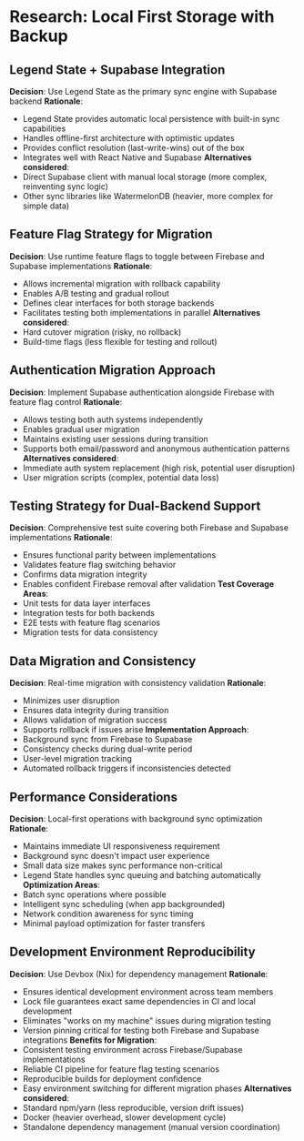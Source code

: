 # Research: Local First Storage with Backup

## Legend State + Supabase Integration

**Decision**: Use Legend State as the primary sync engine with Supabase backend
**Rationale**: 
- Legend State provides automatic local persistence with built-in sync capabilities
- Handles offline-first architecture with optimistic updates
- Provides conflict resolution (last-write-wins) out of the box
- Integrates well with React Native and Supabase
**Alternatives considered**: 
- Direct Supabase client with manual local storage (more complex, reinventing sync logic)
- Other sync libraries like WatermelonDB (heavier, more complex for simple data)

## Feature Flag Strategy for Migration

**Decision**: Use runtime feature flags to toggle between Firebase and Supabase implementations
**Rationale**:
- Allows incremental migration with rollback capability
- Enables A/B testing and gradual rollout
- Defines clear interfaces for both storage backends
- Facilitates testing both implementations in parallel
**Alternatives considered**:
- Hard cutover migration (risky, no rollback)
- Build-time flags (less flexible for testing and rollout)

## Authentication Migration Approach

**Decision**: Implement Supabase authentication alongside Firebase with feature flag control
**Rationale**:
- Allows testing both auth systems independently
- Enables gradual user migration
- Maintains existing user sessions during transition
- Supports both email/password and anonymous authentication patterns
**Alternatives considered**:
- Immediate auth system replacement (high risk, potential user disruption)
- User migration scripts (complex, potential data loss)

## Testing Strategy for Dual-Backend Support

**Decision**: Comprehensive test suite covering both Firebase and Supabase implementations
**Rationale**:
- Ensures functional parity between implementations
- Validates feature flag switching behavior
- Confirms data migration integrity
- Enables confident Firebase removal after validation
**Test Coverage Areas**:
- Unit tests for data layer interfaces
- Integration tests for both backends
- E2E tests with feature flag scenarios
- Migration tests for data consistency

## Data Migration and Consistency

**Decision**: Real-time migration with consistency validation
**Rationale**:
- Minimizes user disruption
- Ensures data integrity during transition
- Allows validation of migration success
- Supports rollback if issues arise
**Implementation Approach**:
- Background sync from Firebase to Supabase
- Consistency checks during dual-write period
- User-level migration tracking
- Automated rollback triggers if inconsistencies detected

## Performance Considerations

**Decision**: Local-first operations with background sync optimization
**Rationale**:
- Maintains immediate UI responsiveness requirement
- Background sync doesn't impact user experience
- Small data size makes sync performance non-critical
- Legend State handles sync queuing and batching automatically
**Optimization Areas**:
- Batch sync operations where possible
- Intelligent sync scheduling (when app backgrounded)
- Network condition awareness for sync timing
- Minimal payload optimization for faster transfers

## Development Environment Reproducibility

**Decision**: Use Devbox (Nix) for dependency management
**Rationale**:
- Ensures identical development environment across team members
- Lock file guarantees exact same dependencies in CI and local development
- Eliminates "works on my machine" issues during migration testing
- Version pinning critical for testing both Firebase and Supabase integrations
**Benefits for Migration**:
- Consistent testing environment across Firebase/Supabase implementations
- Reliable CI pipeline for feature flag testing scenarios
- Reproducible builds for deployment confidence
- Easy environment switching for different migration phases
**Alternatives considered**:
- Standard npm/yarn (less reproducible, version drift issues)
- Docker (heavier overhead, slower development cycle)
- Standalone dependency management (manual version coordination)